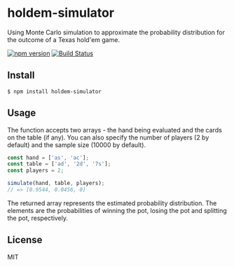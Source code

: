 # holdem-simulator
Using Monte Carlo simulation to approximate the probability distribution for the outcome of a Texas hold'em game.

[![npm version](http://img.shields.io/npm/v/holdem-simulator.svg?style=flat)](https://npmjs.org/package/holdem-simulator)
[![Build Status](http://img.shields.io/travis/eivindfjeldstad/holdem-simulator.svg?style=flat)](https://travis-ci.org/eivindfjeldstad/holdem-simulator)

## Install
`$ npm install holdem-simulator`

## Usage
The function accepts two arrays - the hand being evaluated and the cards on the table (if any). You can also specify the number of players (2 by default) and the sample size (10000 by default).

```js
const hand = ['as', 'ac'];
const table = ['ad', '2d', '7s'];
const players = 2;

simulate(hand, table, players);
// => [0.9544, 0.0456, 0]
```

The returned array represents the estimated probability distribution. The elements are the probabilities of winning the pot, losing the pot and splitting the pot, respectively.

## License
MIT
